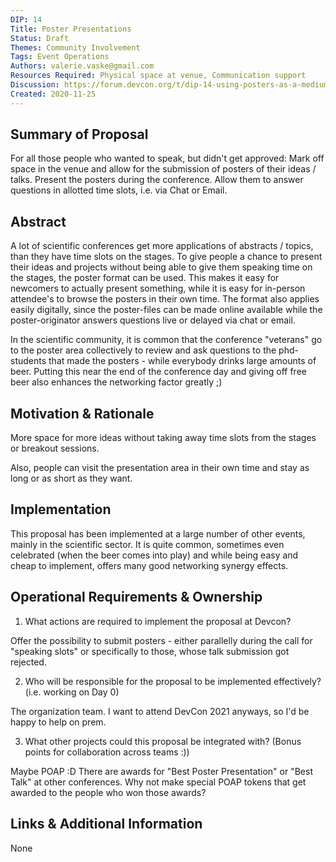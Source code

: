 ```yaml
---
DIP: 14
Title: Poster Presentations
Status: Draft
Themes: Community Involvement
Tags: Event Operations
Authors: valerie.vaske@gmail.com
Resources Required: Physical space at venue, Communication support
Discussion: https://forum.devcon.org/t/dip-14-using-posters-as-a-medium-alongside-talks/174/2
Created: 2020-11-25
---
```


## Summary of Proposal

For all those people who wanted to speak, but didn't get approved:
Mark off space in the venue and allow for the submission of posters of their ideas / talks.
Present the posters during the conference.
Allow them to answer questions in allotted time slots, i.e. via Chat or Email.

## Abstract

A lot of scientific conferences get more applications of abstracts / topics, than they have time slots on the stages.
To give people a chance to present their ideas and projects without being able to give them speaking time on the stages, the poster format can be used.
This makes it easy for newcomers to actually present something, while it is easy for in-person attendee's to browse the posters in their own time.
The format also applies easily digitally, since the poster-files can be made online available while the poster-originator answers questions live or delayed via chat or email.

In the scientific community, it is common that the conference "veterans" go to the poster area collectively to review and ask questions to the phd-students that made the posters - while everybody drinks large amounts of beer.
Putting this near the end of the conference day and giving off free beer also enhances the networking factor greatly ;)

## Motivation & Rationale

More space for more ideas without taking away time slots from the stages or breakout sessions.

Also, people can visit the presentation area in their own time and stay as long or as short as they want.

## Implementation

This proposal has been implemented at a large number of other events, mainly in the scientific sector.
It is quite common, sometimes even celebrated (when the beer comes into play) and while being easy and cheap to implement, offers many good networking synergy effects.

## Operational Requirements & Ownership

1. What actions are required to implement the proposal at Devcon?

Offer the possibility to submit posters - either parallelly during the call for "speaking slots" or specifically to those, whose talk submission got rejected.

2. Who will be responsible for the proposal to be implemented effectively? (i.e. working on Day 0)

The organization team.
I want to attend DevCon 2021 anyways, so I'd be happy to help on prem.

3. What other projects could this proposal be integrated with? (Bonus points for collaboration across teams :))

Maybe POAP :D
There are awards for "Best Poster Presentation" or "Best Talk" at other conferences.
Why not make special POAP tokens that get awarded to the people who won those awards?

## Links & Additional Information

None
